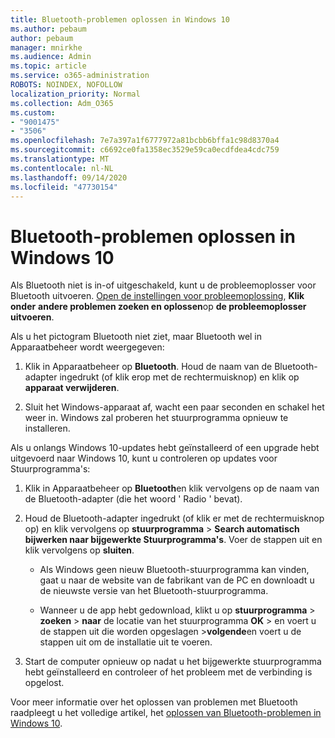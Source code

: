```yaml
---
title: Bluetooth-problemen oplossen in Windows 10
ms.author: pebaum
author: pebaum
manager: mnirkhe
ms.audience: Admin
ms.topic: article
ms.service: o365-administration
ROBOTS: NOINDEX, NOFOLLOW
localization_priority: Normal
ms.collection: Adm_O365
ms.custom:
- "9001475"
- "3506"
ms.openlocfilehash: 7e7a397a1f6777972a81bcbb6bffa1c98d8370a4
ms.sourcegitcommit: c6692ce0fa1358ec3529e59ca0ecdfdea4cdc759
ms.translationtype: MT
ms.contentlocale: nl-NL
ms.lasthandoff: 09/14/2020
ms.locfileid: "47730154"
---
```

# <a name="fix-bluetooth-problems-in-windows-10"></a>Bluetooth-problemen oplossen in Windows 10

Als Bluetooth niet is in-of uitgeschakeld, kunt u de probleemoplosser voor Bluetooth uitvoeren. [Open de instellingen voor probleemoplossing](ms-settings:troubleshoot), **Klik onder** **andere problemen zoeken en oplossen**op **de probleemoplosser uitvoeren**.

Als u het pictogram Bluetooth niet ziet, maar Bluetooth wel in Apparaatbeheer wordt weergegeven:

1. Klik in Apparaatbeheer op **Bluetooth**. Houd de naam van de Bluetooth-adapter ingedrukt (of klik erop met de rechtermuisknop) en klik op **apparaat verwijderen**.

2. Sluit het Windows-apparaat af, wacht een paar seconden en schakel het weer in. Windows zal proberen het stuurprogramma opnieuw te installeren.

Als u onlangs Windows 10-updates hebt geïnstalleerd of een upgrade hebt uitgevoerd naar Windows 10, kunt u controleren op updates voor Stuurprogramma's:

1. Klik in Apparaatbeheer op **Bluetooth**en klik vervolgens op de naam van de Bluetooth-adapter (die het woord ' Radio ' bevat).

2. Houd de Bluetooth-adapter ingedrukt (of klik er met de rechtermuisknop op) en klik vervolgens op **stuurprogramma**  >  **Search automatisch bijwerken naar bijgewerkte Stuurprogramma's**. Voer de stappen uit en klik vervolgens op **sluiten**.

      - Als Windows geen nieuw Bluetooth-stuurprogramma kan vinden, gaat u naar de website van de fabrikant van de PC en downloadt u de nieuwste versie van het Bluetooth-stuurprogramma.

    - Wanneer u de app hebt gedownload, klikt u op **stuurprogramma**  >  **zoeken**  >  **naar** de locatie van het stuurprogramma **OK**  >  en voert u de stappen uit die worden opgeslagen >**volgende**en voert u de stappen uit om de installatie uit te voeren.

3. Start de computer opnieuw op nadat u het bijgewerkte stuurprogramma hebt geïnstalleerd en controleer of het probleem met de verbinding is opgelost.

Voor meer informatie over het oplossen van problemen met Bluetooth raadpleegt u het volledige artikel, het [oplossen van Bluetooth-problemen in Windows 10](https://support.microsoft.com/help/14169/windows-10-fix-bluetooth-problems).
